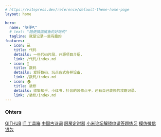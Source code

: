 ```yaml
---
# https://vitepress.dev/reference/default-theme-home-page
layout: home

hero:
  name: "随便⛏"
  # text: "随便搞搞摸鱼的好玩的"
  tagline: 就是记录一些有趣的
features:
  - icon: 💻
    title: 代码
    details: 一些代码片段，开源项目介绍.
    link: /代码/index.md
  - icon: 📱
    title: 数码
    details: 爱好数码，玩点各式各样设备.
    link: /数码/index.md
  - icon: 🏠
    title: 装修
    details: 收集知乎，小红书，抖音的装修点子，还有自己装修的攻略记录.
    link: /装修/index.md
---
```


### Ohters

[GITHUB](https://github.com/gofxas) [IT 工具箱](https://tool.cpdd.cool/) [中国古诗词](https://poe.cpdd.cool/) [厨房定时器](https://timing.cpdd.cool/) [小米论坛解锁申请答题练习](https://boot.cpdd.cool/) [模仿微信钱包](https://wexinfee.cpdd.cool/)
